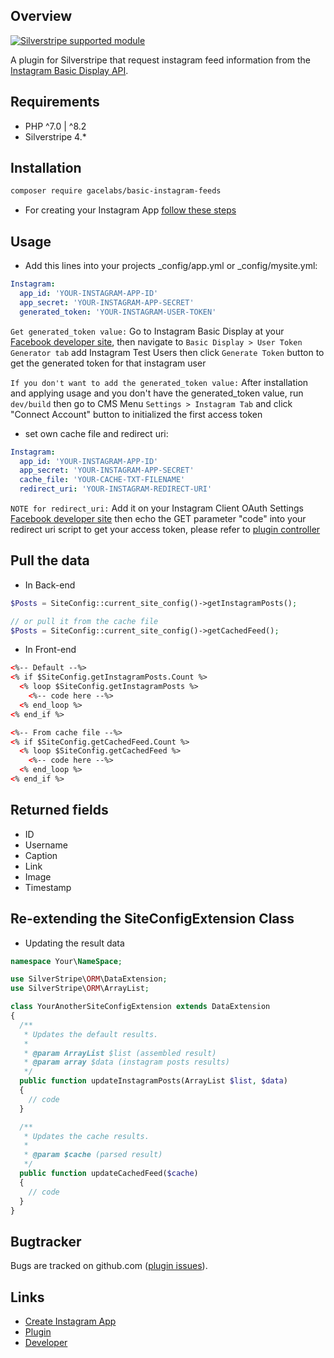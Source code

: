 ## Overview

<!-- [![CI](https://github.com/silverstripe/silverstripe-installer/actions/workflows/ci.yml/badge.svg)](https://github.com/silverstripe/silverstripe-installer/actions/workflows/ci.yml) -->
[![Silverstripe supported module](https://img.shields.io/badge/silverstripe-supported-0071C4.svg)](https://www.silverstripe.org/software/addons/silverstripe-commercially-supported-module-list/)

A plugin for Silverstripe that request instagram feed information from the [Instagram Basic Display API](https://developers.facebook.com/docs/instagram-basic-display-api/getting-started/).

## Requirements
* PHP ^7.0 | ^8.2
* Silverstripe 4.*

## Installation

```sh
composer require gacelabs/basic-instagram-feeds
```
* For creating your Instagram App
[follow these steps](https://github.com/gacelabs/basic-instagram-feeds/blob/main/docs/instagram.md)

## Usage

* Add this lines into your projects _config/app.yml or _config/mysite.yml:
```yml
Instagram:
  app_id: 'YOUR-INSTAGRAM-APP-ID'
  app_secret: 'YOUR-INSTAGRAM-APP-SECRET'
  generated_token: 'YOUR-INSTAGRAM-USER-TOKEN'
```
`Get generated_token value:`
Go to Instagram Basic Display at your [Facebook developer site](https://developers.facebook.com/apps/), then navigate to `Basic Display > User Token Generator tab` 
add Instagram Test Users then click `Generate Token` button to get the generated token for that instagram user

`If you don't want to add the generated_token value:`
After installation and applying usage and you don't have the generated_token value, run `dev/build` then go to CMS Menu `Settings > Instagram Tab` 
and click "Connect Account" button to initialized the first access token

* set own cache file and redirect uri:
```yml
Instagram:
  app_id: 'YOUR-INSTAGRAM-APP-ID'
  app_secret: 'YOUR-INSTAGRAM-APP-SECRET'
  cache_file: 'YOUR-CACHE-TXT-FILENAME'
  redirect_uri: 'YOUR-INSTAGRAM-REDIRECT-URI'
```
`NOTE for redirect_uri:` 
Add it on your Instagram Client OAuth Settings [Facebook developer site](https://developers.facebook.com/apps/)
then echo the GET parameter "code" into your redirect uri script to get your access token, 
please refer to [plugin controller](https://github.com/gacelabs/basic-instagram-feeds/blob/main/src/controllers/SocialMediaAuthController.php)

## Pull the data

* In Back-end 
```php
$Posts = SiteConfig::current_site_config()->getInstagramPosts();

// or pull it from the cache file 
$Posts = SiteConfig::current_site_config()->getCachedFeed();
```
* In Front-end 
```html
<%-- Default --%>
<% if $SiteConfig.getInstagramPosts.Count %>
  <% loop $SiteConfig.getInstagramPosts %>
    <%-- code here --%>
  <% end_loop %>
<% end_if %>

<%-- From cache file --%>
<% if $SiteConfig.getCachedFeed.Count %>
  <% loop $SiteConfig.getCachedFeed %>
    <%-- code here --%>
  <% end_loop %>
<% end_if %>
```
## Returned fields
 * ID
 * Username
 * Caption
 * Link
 * Image
 * Timestamp

<!-- ## For refreshing the Instagram Token & cache file -->

<!-- You can set a cron job with this url [https://your-project.com/dev/tasks/set-instagram-cache](https://your-project.com/dev/tasks/set-instagram-cache) to refresh, 
If current token is older than 24 hours but younger than 60 days. -->

## Re-extending the SiteConfigExtension Class

* Updating the result data

```php
namespace Your\NameSpace;

use SilverStripe\ORM\DataExtension;
use SilverStripe\ORM\ArrayList;

class YourAnotherSiteConfigExtension extends DataExtension
{
  /**
   * Updates the default results.
   * 
   * @param ArrayList $list (assembled result)
   * @param array $data (instagram posts results)
   */
  public function updateInstagramPosts(ArrayList $list, $data)
  {
    // code
  }

  /**
   * Updates the cache results.
   * 
   * @param $cache (parsed result)
   */
  public function updateCachedFeed($cache)
  {
    // code
  }
}
```


## Bugtracker

Bugs are tracked on github.com ([plugin issues](https://github.com/gacelabs/basic-instagram-feeds/issues)).

## Links

 * [Create Instagram App](https://github.com/gacelabs/basic-instagram-feeds/blob/main/docs/instagram.md)
 * [Plugin](https://github.com/gacelabs/basic-instagram-feeds)
 * [Developer](https://github.com/gacelabs)
